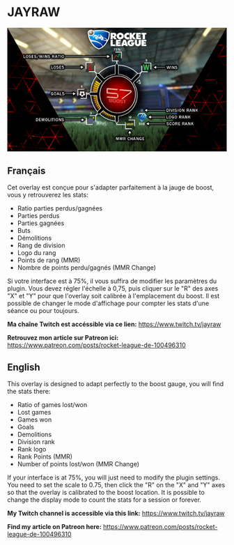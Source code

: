 # JAYRAW

![JAYRAW](/JAYRAW/screenshot.png)

## Français

Cet overlay est conçue pour s'adapter parfaitement à la jauge de boost, vous y retrouverez les stats:
- Ratio parties perdus/gagnées
- Parties perdus
- Parties gagnées
- Buts
- Démolitions
- Rang de division
- Logo du rang
- Points de rang (MMR)
- Nombre de points perdu/gagnés (MMR Change)

Si votre interface est à 75%, il vous suffira de modifier les paramètres du plugin. Vous devez régler l'échelle à 0,75, puis cliquer sur le "R" des axes "X" et "Y" pour que l'overlay soit calibrée à l'emplacement du boost. Il est possible de changer le mode d'affichage pour compter les stats d'une séance ou pour toujours.

__Ma chaîne Twitch est accéssible via ce lien:__ https://www.twitch.tv/jayraw

__Retrouvez mon article sur Patreon ici:__ https://www.patreon.com/posts/rocket-league-de-100496310

## English

This overlay is designed to adapt perfectly to the boost gauge, you will find the stats there:
- Ratio of games lost/won
- Lost games
- Games won
- Goals
- Demolitions
- Division rank
- Rank logo
- Rank Points (MMR)
- Number of points lost/won (MMR Change)

If your interface is at 75%, you will just need to modify the plugin settings. You need to set the scale to 0.75, then click the "R" on the "X" and "Y" axes so that the overlay is calibrated to the boost location. It is possible to change the display mode to count the stats for a session or forever.

__My Twitch channel is accessible via this link:__ https://www.twitch.tv/jayraw

__Find my article on Patreon here:__ https://www.patreon.com/posts/rocket-league-de-100496310
